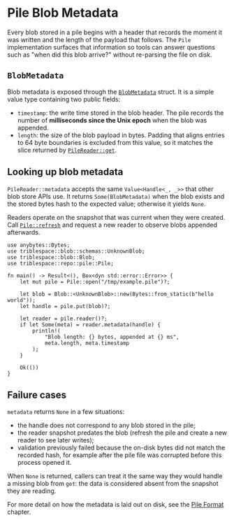 # Pile Blob Metadata

Every blob stored in a pile begins with a header that records the moment it was
written and the length of the payload that follows. The `Pile` implementation
surfaces that information so tools can answer questions such as "when did this
blob arrive?" without re-parsing the file on disk.

## `BlobMetadata`

Blob metadata is exposed through the [`BlobMetadata`][blobmetadata] struct. It is
a simple value type containing two public fields:

- `timestamp`: the write time stored in the blob header. The pile records the
  number of **milliseconds since the Unix epoch** when the blob was appended.
- `length`: the size of the blob payload in bytes. Padding that aligns entries to
  64&nbsp;byte boundaries is excluded from this value, so it matches the slice
  returned by [`PileReader::get`][get].

[blobmetadata]: ../../src/repo/pile.rs
[get]: ../../src/repo/pile.rs

## Looking up blob metadata

`PileReader::metadata` accepts the same `Value<Handle<_, _>>` that other blob
store APIs use. It returns `Some(BlobMetadata)` when the blob exists and the
stored bytes hash to the expected value; otherwise it yields `None`.

Readers operate on the snapshot that was current when they were created. Call
[`Pile::refresh`][refresh] and request a new reader to observe blobs appended
afterwards.

[refresh]: ../../src/repo/pile.rs

```rust,no_run
use anybytes::Bytes;
use triblespace::blob::schemas::UnknownBlob;
use triblespace::blob::Blob;
use triblespace::repo::pile::Pile;

fn main() -> Result<(), Box<dyn std::error::Error>> {
    let mut pile = Pile::open("/tmp/example.pile")?;

    let blob = Blob::<UnknownBlob>::new(Bytes::from_static(b"hello world"));
    let handle = pile.put(blob)?;

    let reader = pile.reader()?;
    if let Some(meta) = reader.metadata(handle) {
        println!(
            "Blob length: {} bytes, appended at {} ms",
            meta.length, meta.timestamp
        );
    }

    Ok(())
}
```

## Failure cases

`metadata` returns `None` in a few situations:

- the handle does not correspond to any blob stored in the pile;
- the reader snapshot predates the blob (refresh the pile and create a new
  reader to see later writes);
- validation previously failed because the on-disk bytes did not match the
  recorded hash, for example after the pile file was corrupted before this
  process opened it.

When `None` is returned, callers can treat it the same way they would handle a
missing blob from `get`: the data is considered absent from the snapshot they are
reading.

For more detail on how the metadata is laid out on disk, see the
[Pile Format](./pile-format.md) chapter.
